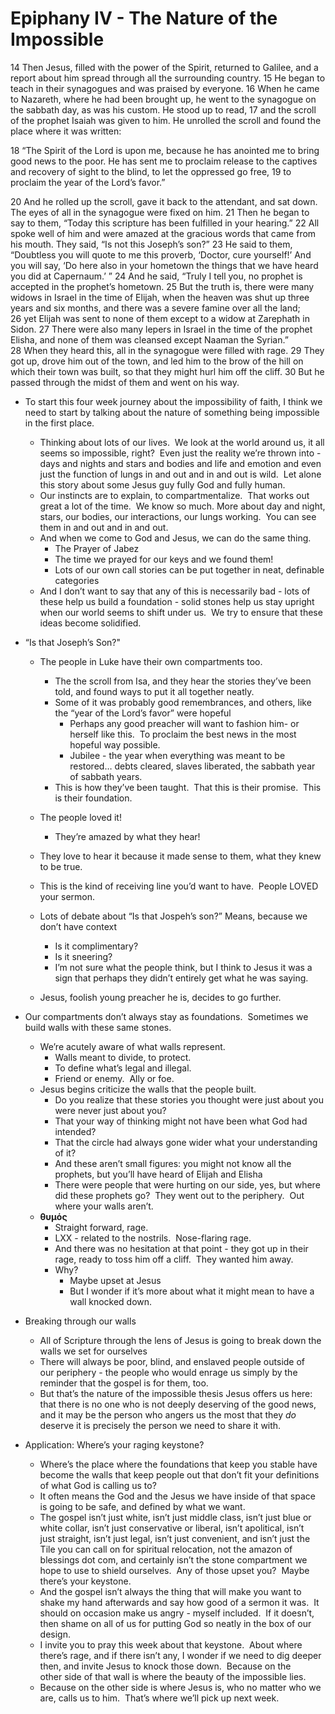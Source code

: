 # Epiphany IV - The Nature of the Impossible

14 Then Jesus, filled with the power of the Spirit, returned to Galilee, and a report about him spread through all the surrounding country. 15 He began to teach in their synagogues and was praised by everyone.
16 When he came to Nazareth, where he had been brought up, he went to the synagogue on the sabbath day, as was his custom. He stood up to read, 17 and the scroll of the prophet Isaiah was given to him. He unrolled the scroll and found the place where it was written:

18 “The Spirit of the Lord is upon me,
because he has anointed me
to bring good news to the poor.
He has sent me to proclaim release to the captives
and recovery of sight to the blind,
to let the oppressed go free,
19 to proclaim the year of the Lord’s favor.”

20 And he rolled up the scroll, gave it back to the attendant, and sat down. The eyes of all in the synagogue were fixed on him. 21 Then he began to say to them, “Today this scripture has been fulfilled in your hearing.” 22 All spoke well of him and were amazed at the gracious words that came from his mouth. They said, “Is not this Joseph’s son?” 23 He said to them, “Doubtless you will quote to me this proverb, ‘Doctor, cure yourself!’ And you will say, ‘Do here also in your hometown the things that we have heard you did at Capernaum.’ ” 24 And he said, “Truly I tell you, no prophet is accepted in the prophet’s hometown. 25 But the truth is, there were many widows in Israel in the time of Elijah, when the heaven was shut up three years and six months, and there was a severe famine over all the land; 26 yet Elijah was sent to none of them except to a widow at Zarephath in Sidon. 27 There were also many lepers in Israel in the time of the prophet Elisha, and none of them was cleansed except Naaman the Syrian.” 28 When they heard this, all in the synagogue were filled with rage. 29 They got up, drove him out of the town, and led him to the brow of the hill on which their town was built, so that they might hurl him off the cliff. 30 But he passed through the midst of them and went on his way.

* To start this four week journey about the impossibility of faith, I think we need to start by talking about the nature of something being impossible in the first place.
	* Thinking about lots of our lives.  We look at the world around us, it all seems so impossible, right?  Even just the reality we’re thrown into - days and nights and stars and bodies and life and emotion and even just the function of lungs in and out and in and out is wild.  Let alone this story about some Jesus guy fully God and fully human.
	* Our instincts are to explain, to compartmentalize.  That works out great a lot of the time.  We know so much. More about day and night, stars, our bodies, our interactions, our lungs working.  You can see them in and out and in and out.
	* And when we come to God and Jesus, we can do the same thing.
		* The Prayer of Jabez
		* The time we prayed for our keys and we found them!
		* Lots of our own call stories can be put together in neat, definable categories
	* And I don’t want to say that any of this is necessarily bad - lots of these help us build a foundation - solid stones help us stay upright when our world seems to shift under us.  We try to ensure that these ideas become solidified.
* “Is that Joseph’s Son?"
	
	* The people in Luke have their own compartments too.
		* The the scroll from Isa, and they hear the stories they’ve been told, and found ways to put it all together neatly.
		* Some of it was probably good remembrances, and others, like the “year of the Lord’s favor” were hopeful
			* Perhaps any good preacher will want to fashion him- or herself like this.  To proclaim the best news in the most hopeful way possible.
			* Jubilee - the year when everything was meant to be restored… debts cleared, slaves liberated, the sabbath year of sabbath years.
		* This is how they’ve been taught.  That this is their promise.  This is their foundation.
	* The people loved it!
		* They’re amazed by what they hear!  
	
	* They love to hear it because it made sense to them, what they knew to be true.
	* This is the kind of receiving line you’d want to have.  People LOVED your sermon.
	* Lots of debate about “Is that Jospeh’s son?” Means, because we don’t have context
		
		* Is it complimentary?
		* Is it sneering?
		* I’m not sure what the people think, but I think to Jesus it was a sign that perhaps they didn’t entirely get what he was saying.
	
	* Jesus, foolish young preacher he is, decides to go further.
* Our compartments don’t always stay as foundations.  Sometimes we build walls with these same stones.
	* We’re acutely aware of what walls represent.  
		* Walls meant to divide, to protect.  
		* To define what’s legal and illegal.  
		* Friend or enemy.  Ally or foe.
	* Jesus begins criticize the walls that the people built.
		* Do you realize that these stories you thought were just about you were never just about you?
		* That your way of thinking might not have been what God had intended?
		* That the circle had always gone wider what your understanding of it?
		* And these aren’t small figures: you might not know all the prophets, but you’ll have heard of Elijah and Elisha
		* There were people that were hurting on our side, yes, but where did these prophets go?  They went out to the periphery.  Out where your walls aren’t.
	* **θυμός**
		* Straight forward, rage.
		* LXX - related to the nostrils.  Nose-flaring rage.  
		* And there was no hesitation at that point - they got up in their rage, ready to toss him off a cliff.  They wanted him away.  
		* Why?
			* Maybe upset at Jesus
			* But I wonder if it’s more about what it might mean to have a wall knocked down.
* Breaking through our walls
	* All of Scripture through the lens of Jesus is going to break down the walls we set for ourselves
	* There will always be poor, blind, and enslaved people outside of our periphery - the people who would enrage us simply by the reminder that the gospel is for them, too.
	* But that’s the nature of the impossible thesis Jesus offers us here: that there is no one who is not deeply deserving of the good news, and it may be the person who angers us the most that they _do_ deserve it is precisely the person we need to share it with.  
* Application: Where’s your raging keystone?
	* Where’s the place where the foundations that keep you stable have become the walls that keep people out that don’t fit your definitions of what God is calling us to?
	* It often means the God and the Jesus we have inside of that space is going to be safe, and defined by what we want.
	* The gospel isn’t just white, isn’t just middle class, isn’t just blue or white collar, isn’t just conservative or liberal, isn’t apolitical, isn’t just straight, isn’t just legal, isn’t just convenient, and isn’t just the Tile you can call on for spiritual relocation, not the amazon of blessings dot com, and certainly isn’t the stone compartment we hope to use to shield ourselves.  Any of those upset you?  Maybe there’s your keystone.  
	* And the gospel isn’t always the thing that will make you want to shake my hand afterwards and say how good of a sermon it was.  It should on occasion make us angry - myself included.  If it doesn’t, then shame on all of us for putting God so neatly in the box of our design.
	* I invite you to pray this week about that keystone.  About where there’s rage, and if there isn’t any, I wonder if we need to dig deeper then, and invite Jesus to knock those down.  Because on the other side of that wall is where the beauty of the impossible lies. 
	* Because on the other side is where Jesus is, who no matter who we are, calls us to him.  That’s where we’ll pick up next week.
